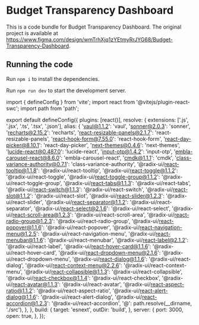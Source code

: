 
  # Budget Transparency Dashboard

  This is a code bundle for Budget Transparency Dashboard. The original project is available at https://www.figma.com/design/wmTrhXjq1zYEtmyRrJYG68/Budget-Transparency-Dashboard.

  ## Running the code

  Run `npm i` to install the dependencies.

  Run `npm run dev` to start the development server.
  

  import { defineConfig } from 'vite';
  import react from '@vitejs/plugin-react-swc';
  import path from 'path';

  export default defineConfig({
    plugins: [react()],
    resolve: {
      extensions: ['.js', '.jsx', '.ts', '.tsx', '.json'],
      alias: {
        'vaul@1.1.2': 'vaul',
        'sonner@2.0.3': 'sonner',
        'recharts@2.15.2': 'recharts',
        'react-resizable-panels@2.1.7': 'react-resizable-panels',
        'react-hook-form@7.55.0': 'react-hook-form',
        'react-day-picker@8.10.1': 'react-day-picker',
        'next-themes@0.4.6': 'next-themes',
        'lucide-react@0.487.0': 'lucide-react',
        'input-otp@1.4.2': 'input-otp',
        'embla-carousel-react@8.6.0': 'embla-carousel-react',
        'cmdk@1.1.1': 'cmdk',
        'class-variance-authority@0.7.1': 'class-variance-authority',
        '@radix-ui/react-tooltip@1.1.8': '@radix-ui/react-tooltip',
        '@radix-ui/react-toggle@1.1.2': '@radix-ui/react-toggle',
        '@radix-ui/react-toggle-group@1.1.2': '@radix-ui/react-toggle-group',
        '@radix-ui/react-tabs@1.1.3': '@radix-ui/react-tabs',
        '@radix-ui/react-switch@1.1.3': '@radix-ui/react-switch',
        '@radix-ui/react-slot@1.1.2': '@radix-ui/react-slot',
        '@radix-ui/react-slider@1.2.3': '@radix-ui/react-slider',
        '@radix-ui/react-separator@1.1.2': '@radix-ui/react-separator',
        '@radix-ui/react-select@2.1.6': '@radix-ui/react-select',
        '@radix-ui/react-scroll-area@1.2.3': '@radix-ui/react-scroll-area',
        '@radix-ui/react-radio-group@1.2.3': '@radix-ui/react-radio-group',
        '@radix-ui/react-popover@1.1.6': '@radix-ui/react-popover',
        '@radix-ui/react-navigation-menu@1.2.5': '@radix-ui/react-navigation-menu',
        '@radix-ui/react-menubar@1.1.6': '@radix-ui/react-menubar',
        '@radix-ui/react-label@2.1.2': '@radix-ui/react-label',
        '@radix-ui/react-hover-card@1.1.6': '@radix-ui/react-hover-card',
        '@radix-ui/react-dropdown-menu@2.1.6': '@radix-ui/react-dropdown-menu',
        '@radix-ui/react-dialog@1.1.6': '@radix-ui/react-dialog',
        '@radix-ui/react-context-menu@2.2.6': '@radix-ui/react-context-menu',
        '@radix-ui/react-collapsible@1.1.3': '@radix-ui/react-collapsible',
        '@radix-ui/react-checkbox@1.1.4': '@radix-ui/react-checkbox',
        '@radix-ui/react-avatar@1.1.3': '@radix-ui/react-avatar',
        '@radix-ui/react-aspect-ratio@1.1.2': '@radix-ui/react-aspect-ratio',
        '@radix-ui/react-alert-dialog@1.1.6': '@radix-ui/react-alert-dialog',
        '@radix-ui/react-accordion@1.2.3': '@radix-ui/react-accordion',
        '@': path.resolve(__dirname, './src'),
      },
    },
    build: {
      target: 'esnext',
      outDir: 'build',
    },
    server: {
      port: 3000,
      open: true,
    },
  });
